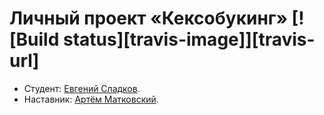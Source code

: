 # Личный проект «Кексобукинг» [![Build status][travis-image]][travis-url]

* Студент: [Евгений Сладков](https://htmlacademy.ru/profile/id1264031).
* Наставник: [Артём Матковский](https://htmlacademy.ru/profile/id1151767).
